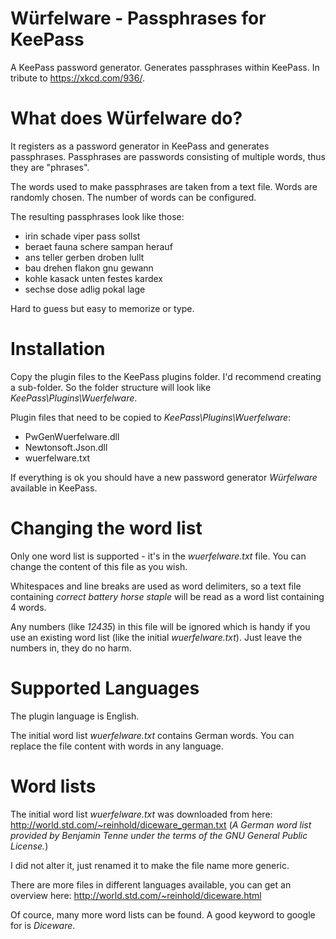 # Würfelware - Passphrases for KeePass
A KeePass password generator. Generates passphrases within KeePass. In tribute to https://xkcd.com/936/.

# What does Würfelware do?
It registers as a password generator in KeePass and generates passphrases. Passphrases are passwords consisting of multiple words, thus they are "phrases".

The words used to make passphrases are taken from a text file. Words are randomly chosen. The number of words can be configured. 

The resulting passphrases look like those:

* irin schade viper pass sollst
* beraet fauna schere sampan herauf
* ans teller gerben droben lullt
* bau drehen flakon gnu gewann
* kohle kasack unten festes kardex
* sechse dose adlig pokal lage

Hard to guess but easy to memorize or type.

# Installation
Copy the plugin files to the KeePass plugins folder. I'd recommend creating a sub-folder. So the folder structure will look like *KeePass\Plugins\Wuerfelware*.

Plugin files that need to be copied to *KeePass\Plugins\Wuerfelware*:
* PwGenWuerfelware.dll
* Newtonsoft.Json.dll
* wuerfelware.txt

If everything is ok you should have a new password generator *Würfelware* available in KeePass.

# Changing the word list
Only one word list is supported - it's in the *wuerfelware.txt* file. You can change the content of this file as you wish.

Whitespaces and line breaks are used as word delimiters, so a text file containing *correct battery horse staple* will be read as a word list containing 4 words.

Any numbers (like *12435*) in this file will be ignored which is handy if you use an existing word list (like the initial *wuerfelware.txt*). Just leave the numbers in, they do no harm.

# Supported Languages
The plugin language is English.

The initial word list *wuerfelware.txt* contains German words. You can replace the file content with words in any language.

# Word lists
The initial word list *wuerfelware.txt* was downloaded from here:
http://world.std.com/~reinhold/diceware_german.txt (*A German word list provided by Benjamin Tenne under the terms of the GNU General Public License.*)

I did not alter it, just renamed it to make the file name more generic.

There are more files in different languages available, you can get an overview here:
http://world.std.com/~reinhold/diceware.html

Of cource, many more word lists can be found. A good keyword to google for is *Diceware*.
